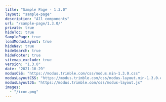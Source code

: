 ```yaml
---
title: "Sample Page - 1.3.0"
layout: "sample-page"
description: "All components"
url: "/sample-page/1.3.0/"
private: true
hideToc: true
SamplePage: true
loadModusLayout: true
hideNav: true
hideSearch: true
hideFooter: true
sitemap_exclude: true
version: "1.3.0"
date: "2021-10-29"
modusCSS: "https://modus.trimble.com/css/modus.min-1.3.0.css"
modusLayoutCSS: "https://modus.trimble.com/css/modus-layout.min-1.3.0.css"
modusLayoutJS: "https://modus.trimble.com/css/modus-layout.js"
images:
  - "/icon.png"
---
```

